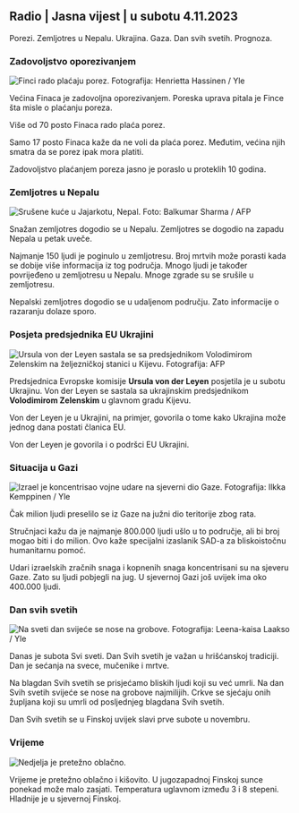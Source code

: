 ## Radio \| Jasna vijest \| u subotu 4.11.2023

Porezi. Zemljotres u Nepalu. Ukrajina. Gaza. Dan svih svetih. Prognoza.

### Zadovoljstvo oporezivanjem

![Finci rado plaćaju porez. Fotografija: Henrietta Hassinen / Yle](https://images.cdn.yle.fi/image/upload/c_crop,h_3061,w_5443,x_0,y_226/ar_1.7777777777777777,c_fill,g_faces,wd_275,0_1275q_auto:eco/f_auto/fl_lossy/v1692510416/39-115736664dc9b0569c81)

Većina Finaca je zadovoljna oporezivanjem. Poreska uprava pitala je Fince šta misle o plaćanju poreza.

Više od 70 posto Finaca rado plaća porez.

Samo 17 posto Finaca kaže da ne voli da plaća porez. Međutim, većina njih smatra da se porez ipak mora platiti.

Zadovoljstvo plaćanjem poreza jasno je poraslo u proteklih 10 godina.

### Zemljotres u Nepalu

![Srušene kuće u Jajarkotu, Nepal. Foto: Balkumar Sharma / AFP](https://images.cdn.yle.fi/image/upload/c_crop,h_1350,w_2400,x_0,y_51/ar_1.7777777777777777,c_fill,g_faces,h_1270,h_1270q_auto:eco/f_auto/fl_lossy/v1699091137/39-1195827654612690580a)

Snažan zemljotres dogodio se u Nepalu. Zemljotres se dogodio na zapadu Nepala u petak uveče.

Najmanje 150 ljudi je poginulo u zemljotresu. Broj mrtvih može porasti kada se dobije više informacija iz tog područja. Mnogo ljudi je također povrijeđeno u zemljotresu u Nepalu. Mnoge zgrade su se srušile u zemljotresu.

Nepalski zemljotres dogodio se u udaljenom području. Zato informacije o razaranju dolaze sporo.

### Posjeta predsjednika EU Ukrajini

![Ursula von der Leyen sastala se sa predsjednikom Volodimirom Zelenskim na željezničkoj stanici u Kijevu. Fotografija: AFP](https://images.cdn.yle.fi/image/upload/c_crop,h_1687,w_3000,x_0,y_305/ar_1.7777777777777777,c_fill,g_faces,h_670/w_pr_120:/f_auto/fl_lossy/v1699098434/39-119583265462e51258c1)

Predsjednica Evropske komisije **Ursula von der Leyen** posjetila je u subotu Ukrajinu. Von der Leyen se sastala sa ukrajinskim predsjednikom **Volodimirom Zelenskim** u glavnom gradu Kijevu.

Von der Leyen je u Ukrajini, na primjer, govorila o tome kako Ukrajina može jednog dana postati članica EU.

Von der Leyen je govorila i o podršci EU Ukrajini.

### Situacija u Gazi

![Izrael je koncentrisao vojne udare na sjeverni dio Gaze. Fotografija: Ilkka Kemppinen / Yle](https://images.cdn.yle.fi/image/upload/c_crop,h_1121,w_1994,x_5,y_0/ar_1.7777777777777777,c_fill,g_faces,h_1270,h_1270.q_auto:eco/f_auto/fl_lossy/v1699023208/39-1195711654506b2bc2d4)

Čak milion ljudi preselilo se iz Gaze na južni dio teritorije zbog rata.

Stručnjaci kažu da je najmanje 800.000 ljudi ušlo u to područje, ali bi broj mogao biti i do milion. Ovo kaže specijalni izaslanik SAD-a za bliskoistočnu humanitarnu pomoć.

Udari izraelskih zračnih snaga i kopnenih snaga koncentrisani su na sjeveru Gaze. Zato su ljudi pobjegli na jug. U sjevernoj Gazi još uvijek ima oko 400.000 ljudi.

### Dan svih svetih

![Na sveti dan svijeće se nose na grobove. Fotografija: Leena-kaisa Laakso / Yle](https://images.cdn.yle.fi/image/upload/c_crop,h_2268,w_4032,x_0,y_435/ar_1.7777777777777777,c_fill,g6_faces,wd_1_0,10_0/q_auto:eco/f_auto/fl_lossy/v1699101771/39-119586665463c1d71d1c)

Danas je subota Svi sveti. Dan Svih svetih je važan u hrišćanskoj tradiciji. Dan je sećanja na svece, mučenike i mrtve.

Na blagdan Svih svetih se prisjećamo bliskih ljudi koji su već umrli. Na dan Svih svetih svijeće se nose na grobove najmilijih. Crkve se sjećaju onih župljana koji su umrli od posljednjeg blagdana Svih svetih.

Dan Svih svetih se u Finskoj uvijek slavi prve subote u novembru.

### Vrijeme

![Nedjelja je pretežno oblačno.](https://images.cdn.yle.fi/image/upload/c_crop,h_1080,w_1919,x_0,y_0/ar_1.7777777777777777,c_fill,g_faces/h_1270,w_pr_d./q_auto:eco/f_auto/fl_lossy/v1699111715/39-1195891654662ff4432c)

Vrijeme je pretežno oblačno i kišovito. U jugozapadnoj Finskoj sunce ponekad može malo zasjati. Temperatura uglavnom između 3 i 8 stepeni. Hladnije je u sjevernoj Finskoj.
